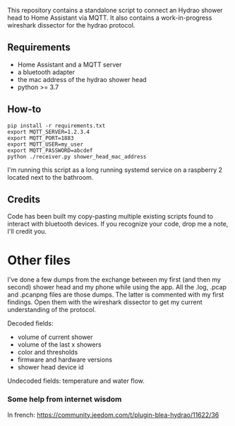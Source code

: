 This repository contains a standalone script to connect an Hydrao shower head to Home Assistant via MQTT.
It also contains a work-in-progress wireshark dissector for the hydrao protocol.

## Requirements

- Home Assistant and a MQTT server
- a bluetooth adapter
- the mac address of the hydrao shower head
- python >= 3.7

## How-to

```
pip install -r requirements.txt
export MQTT_SERVER=1.2.3.4
export MQTT_PORT=1883
export MQTT_USER=my_user
export MQTT_PASSWORD=abcdef
python ./receiver.py shower_head_mac_address
```

I'm running this script as a long running systemd service on a raspberry 2 located next to the bathroom.

## Credits

Code has been built my copy-pasting multiple existing scripts found to interact with bluetooth devices. If you recognize your code, drop me a note, I'll credit you.

# Other files

I've done a few dumps from the exchange between my first (and then my second) shower head and my phone while using the app.
All the .log, .pcap and .pcanpng  files are those dumps. The latter is commented with my first findings.
Open them with the wireshark dissector to get my current understanding of the protocol.

Decoded fields:
- volume of current shower
- volume of the last x showers
- color and thresholds
- firmware and hardware versions
- shower head device id

Undecoded fields: temperature and water flow.

### Some help from internet wisdom

In french: https://community.jeedom.com/t/plugin-blea-hydrao/11622/36
